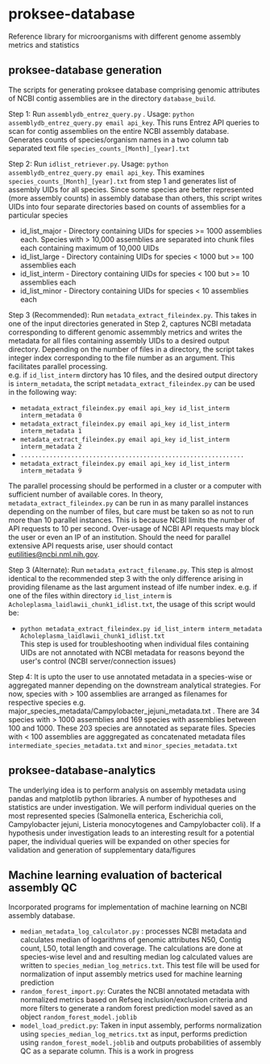 # proksee-database
Reference library for microorganisms with different genome assembly metrics and statistics

## proksee-database generation 
The scripts for generating proksee database comprising genomic attributes of NCBI contig assemblies are in the directory `database_build`.  

Step 1: Run `assemblydb_entrez_query.py` . Usage: `python assemblydb_entrez_query.py email api_key`. 
This runs Entrez API queries to scan for contig assemblies on the entire NCBI assembly database. Generates counts of species/organism names in a two column tab separated text file `species_counts_[Month]_[year].txt`  

Step 2: Run `idlist_retriever.py`. Usage: `python assemblydb_entrez_query.py email api_key`. 
This examines `species_counts_[Month]_[year].txt` from step 1 and generates list of assembly UIDs for all species. Since some species are better represented (more assembly counts) in assembly database than others, this script writes UIDs into four separate directories based on counts of assemblies for a particular species  
- id_list_major - Directory containing UIDs for species >= 1000 assemblies each. Species with > 10,000 assemblies are separated into chunk files each containing maximum of 10,000 UIDs      
- id_list_large - Directory containing UIDs for species < 1000 but >= 100 assemblies each   
- id_list_interm - Directory containing UIDs for species < 100 but >= 10 assemblies each
- id_list_minor - Directory containing UIDs for species < 10 assemblies each

Step 3 (Recommended): Run `metadata_extract_fileindex.py`. This takes in one of the input directories generated in Step 2, captures NCBI metadata corresponding to different genomic assemmbly metrics and writes the metadata for all files containing assembly UIDs to a desired output directory. Depending on the number of files in a directory, the script takes integer index corresponding to the file number as an argument. This facilitates parallel processing.  
e.g. if `id_list_interm` dirctory has 10 files, and the desired output directory is `interm_metadata`, the script `metadata_extract_fileindex.py` can be used in the following way:  
- `metadata_extract_fileindex.py email api_key id_list_interm interm_metadata 0`  
- `metadata_extract_fileindex.py email api_key id_list_interm interm_metadata 1`  
- `metadata_extract_fileindex.py email api_key id_list_interm interm_metadata 2`  
- `..............................................................`  
- `metadata_extract_fileindex.py email api_key id_list_interm interm_metadata 9`  

The parallel processing should be performed in a cluster or a computer with sufficient number of available cores. In theory, `metadata_extract_fileindex.py` can be run in as many parallel instances depending on the number of files, but care must be taken so as not to run more than 10 parallel instances. This is because NCBI limits the number of API requests to 10 per second. Over-usage of NCBI API requests may block the user or even an IP of an institution. Should the need for parallel extensive API requests arise, user should contact eutilities@ncbi.nml.nih.gov.

Step 3 (Alternate): Run `metadata_extract_filename.py`. This step is almost identical to the recommended step 3 with the only difference arising in providing filename as the last argument instead of ilfe number index. 
e.g. if one of the files within directory `id_list_interm` is `Acholeplasma_laidlawii_chunk1_idlist.txt`, the usage of this script would be: 
- `python metadata_extract_fileindex.py id_list_interm interm_metadata Acholeplasma_laidlawii_chunk1_idlist.txt`  
This step is used for troubleshooting when individual files containing UIDs are not annotated with NCBI metadata for reasons beyond the user's control (NCBI server/connection issues)  

Step 4: It is upto the user to use annotated metadata in a species-wise or aggregated manner depending on the downstream analytical strategies. For now, species with > 100 assemblies are arranged as filenames for respective species e.g. major_species_metadata/Campylobacter_jejuni_metadata.txt . There are 34 species with > 1000 assemblies and 169 species with assemblies between 100 and 1000. These 203 species are annotated as separate files. Species with < 100 assemblies are agggregated as concatenated metadata files `intermediate_species_metadata.txt` and `minor_species_metadata.txt`

## proksee-database-analytics
The underlying idea is to perform analysis on assembly metadata using pandas and matplotlib python libraries. A number of hypotheses and statistics are under investigation. We will perform individual queries on the most represented species (Salmonella enterica, Escherichia coli, Campylobacter jejuni, Listeria monocytogenes and Campylobacter coli). If a hypothesis under investigation leads to an interesting result for a potential paper, the individual queries will be expanded on other species for validation and generation of supplementary data/figures  

## Machine learning evaluation of bacterical assembly QC
Incorporated programs for implementation of machine learning on NCBI assembly database.
- `median_metadata_log_calculator.py` : processes NCBI metadata and calculates median of logarithms of genomic attributes N50, Contig count, L50, total length and coverage. The calculations are done at species-wise level and and resulting median log calculated values are written to `species_median_log_metrics.txt`. This test file will be used for normalization of input assembly metrics used for machine learning prediction
- `random_forest_import.py`: Curates the NCBI annotated metadata with normalized metrics based on Refseq inclusion/exclusion criteria and more filters to generate a random forest prediction model saved as an object `random_forest_model.joblib`
- `model_load_predict.py`: Taken in input assembly, performs normalization using `species_median_log_metrics.txt` as input, performs prediction using `random_forest_model.joblib` and outputs probabilities of assembly QC as a separate column. This is a work in progress

